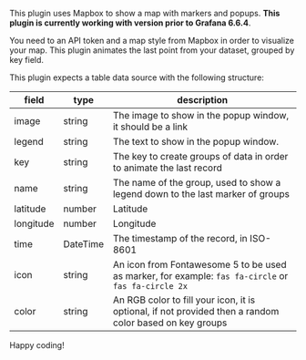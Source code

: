 This plugin uses Mapbox to show a map with markers and popups. **This plugin is currently working with version prior to Grafana 6.6.4**.

You need to an API token and a map style from Mapbox in order to visualize your map. This plugin animates the last point from your dataset, grouped by key field.

This plugin expects a table data source with the following structure:

| field     | type     | description                                                                                             |
| --------- | -------- | ------------------------------------------------------------------------------------------------------- |
| image     | string   | The image to show in the popup window, it should be a link                                              |
| legend    | string   | The text to show in the popup window.                                                                   |
| key       | string   | The key to create groups of data in order to animate the last record                                    |
| name      | string   | The name of the group, used to show a legend down to the last marker of groups                          |
| latitude  | number   | Latitude                                                                                                |
| longitude | number   | Longitude                                                                                               |
| time      | DateTime | The timestamp of the record, in ISO-8601                                                                |
| icon      | string   | An icon from Fontawesome 5 to be used as marker, for example: `fas fa-circle` or `fas fa-circle 2x`     |
| color     | string   | An RGB color to fill your icon, it is optional, if not provided then a random color based on key groups |

Happy coding!
